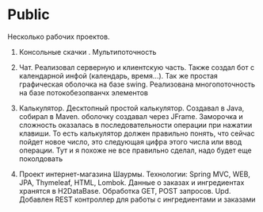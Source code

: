 # Public

Несколько рабочих проектов.

1. Консольные скачки . Мультипоточность

2. Чат. Реализовал серверную и клиентскую часть. Также создал бот с календарной инфой (календарь, время...). Так же простая графическая оболочка на базе swing. Реализована многопоточность на базе потокобезопванчх элементов
3. Калькулятор. Десктопный простой калькулятор. Создавал в Java, собирал в Maven. оболочку создавал через JFrame. Заморочка и сложность оказалась в последовательности операции при нажатии клавиши. То есть калькулятор должен правильно понять, что сейчас пойдет новое число, это следующая цифра этого числа или ввод операции. Тут и я похоже не все правильно сделал, надо будет еще поколдовать

4. Проект интернет-магазина Шаурмы. Технологии: Spring MVC, WEB, JPA, Thymeleaf, HTML, Lombok.
   Данные о заказах и ингредиентах хранятся в H2DataBase.
   Обработка GET, POST запросов.
   Upd. Добавлен REST контроллер для работы с ингредиентами и заказами
